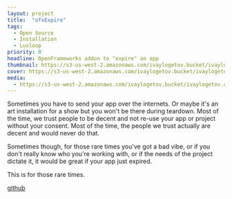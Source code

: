 ```yaml
---
layout: project
title:  "ofxExpire"
tags:
  - Open Source
  - Installation
  - Luxloop
priority: 0
headline: OpenFrameworks addon to "expire" an app
thumbnail: https://s3-us-west-2.amazonaws.com/ivaylogetov.bucket/ivaylogetov.com/projects/expire/12088474_10104363810730119_5534989760372970350_n.jpg
cover: https://s3-us-west-2.amazonaws.com/ivaylogetov.bucket/ivaylogetov.com/projects/expire/12088474_10104363810730119_5534989760372970350_n.jpg
media:
  - https://s3-us-west-2.amazonaws.com/ivaylogetov.bucket/ivaylogetov.com/projects/expire/ezgif-491305695.gif
---
```

Sometimes you have to send your app over the internets. Or maybe it's an art installation for a show but you won't be there during teardown. Most of the time, we trust people to be decent and not re-use your app or project without your consent. Most of the time, the people we trust actually are decent and would never do that.

Sometimes though, for those rare times you've got a bad vibe, or if you don't really know who you're working with, or if the needs of the project dictate it, it would be great if your app just expired.

This is for those rare times.

[github](https://github.com/luxloop/ofxExpire)
